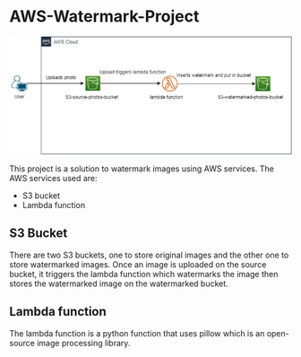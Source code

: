 # AWS-Watermark-Project
![Architecture Diagram](MarkdownFiles/ArchitecturalDiagram.png)

This project is a solution to watermark images using AWS services. The AWS services used are:
* S3 bucket
* Lambda function

## S3 Bucket
There are two S3 buckets, one to store original images and the other one to store watermarked images. Once an image is uploaded on the source bucket, it triggers the lambda function which watermarks the image then stores the watermarked image on the watermarked bucket.

## Lambda function
The lambda function is a python function that uses pillow which is an open-source image processing library. 